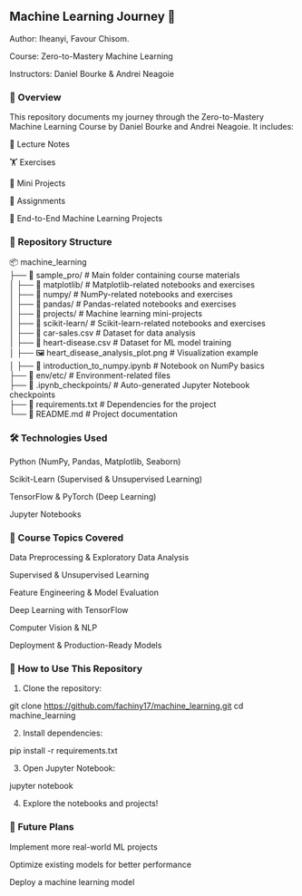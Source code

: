 ## **Machine Learning Journey 🚀**

Author: Iheanyi, Favour Chisom.

Course: Zero-to-Mastery Machine Learning

Instructors: Daniel Bourke & Andrei Neagoie

### **📌 Overview**


This repository documents my journey through the Zero-to-Mastery Machine Learning Course by Daniel Bourke and Andrei Neagoie. It includes:

📖 Lecture Notes

🏋️ Exercises

🔬 Mini Projects

📝 Assignments

🤖 End-to-End Machine Learning Projects


### **📂 Repository Structure**

📦 machine_learning  
├── 📂 sample_pro/              # Main folder containing course materials  
│   ├── 📂 matplotlib/          # Matplotlib-related notebooks and exercises  
│   ├── 📂 numpy/               # NumPy-related notebooks and exercises  
│   ├── 📂 pandas/              # Pandas-related notebooks and exercises  
│   ├── 📂 projects/            # Machine learning mini-projects  
│   ├── 📂 scikit-learn/        # Scikit-learn-related notebooks and exercises  
│   ├── 📜 car-sales.csv        # Dataset for data analysis  
│   ├── 📜 heart-disease.csv    # Dataset for ML model training  
│   ├── 🖼️ heart_disease_analysis_plot.png  # Visualization example  
│   ├── 📜 introduction_to_numpy.ipynb  # Notebook on NumPy basics  
├── 📂 env/etc/                 # Environment-related files  
├── 📂 .ipynb_checkpoints/       # Auto-generated Jupyter Notebook checkpoints  
├── 📜 requirements.txt         # Dependencies for the project  
└── 📜 README.md                # Project documentation

### **🛠️ Technologies Used**

Python (NumPy, Pandas, Matplotlib, Seaborn)

Scikit-Learn (Supervised & Unsupervised Learning)

TensorFlow & PyTorch (Deep Learning)

Jupyter Notebooks


### **📖 Course Topics Covered**

Data Preprocessing & Exploratory Data Analysis

Supervised & Unsupervised Learning

Feature Engineering & Model Evaluation

Deep Learning with TensorFlow

Computer Vision & NLP

Deployment & Production-Ready Models


### **🚀 How to Use This Repository**

1. Clone the repository:

git clone https://github.com/fachiny17/machine_learning.git
cd machine_learning


2. Install dependencies:

pip install -r requirements.txt


3. Open Jupyter Notebook:

jupyter notebook


4. Explore the notebooks and projects!

### **📌 Future Plans**

Implement more real-world ML projects

Optimize existing models for better performance

Deploy a machine learning model
